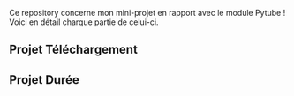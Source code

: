 Ce repository concerne mon mini-projet en rapport avec le module Pytube ! Voici en détail charque partie de celui-ci.

## Projet Téléchargement

## Projet Durée
